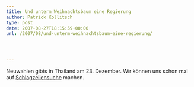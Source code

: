 ```yaml
---
title: Und unterm Weihnachtsbaum eine Regierung
author: Patrick Kollitsch
type: post
date: 2007-08-27T18:15:59+00:00
url: /2007/08/und-unterm-weihnachtsbaum-eine-regierung/




---
```

Neuwahlen gibts in Thailand am 23. Dezember. Wir können uns schon mal auf <a href="1359">Schlagzeilensuche</a> machen.